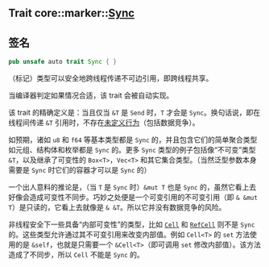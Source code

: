 Trait core::marker::[Sync][1]
---

## 签名

```rust
pub unsafe auto trait Sync { }
```

（标记）类型可以安全地跨线程传递不可边引用，即跨线程共享。

当编译器判定如果情况合适，该 trait 会被自动实现。

该 trait 的精确定义是：当且仅当 `&T` 是 `Send` 时，`T` 才会是 `Sync`。换句话说，即在线程间传递 `&T` 引用时，不存在[未定义行为][2]（包括数据竞争）。

如预期，诸如 `u8` 和 `f64` 等基本类型都是 `Sync` 的，并且包含它们的简单聚合类型如元组、结构体和枚举都是 `Sync` 的。更多 `Sync` 类型的例子包括像“不可变”类型 `&T`，以及继承了可变性的 `Box<T>`，`Vec<T>` 和其它集合类型。（当然泛型参数本身需要是 `Sync` 时它们的容器才可以是 `Sync` 的）

一个出人意料的推论是，（当 `T` 是 `Sync` 时）`&mut T` 也是 `Sync` 的，虽然它看上去好像会造成可变性不同步。巧妙之处便是一个可变引用的不可变引用（即 `& &mut T`）是只读的，它看上去就像是 `& &T`。所以它并没有数据竞争的风险。

非线程安全下一些具备“内部可变性”的类型，比如 [`Cell`][3] 和 [`RefCell`][4] 则不是 `Sync` 的。这些类型允许通过其不可变引用来改变内部值。例如 `Cell<T>` 的 `set` 方法使用的是 `&self`，也就是只需要一个 `&Cell<T>`（即可调用 `set` 修改内部值）。该方法造成了不同步，所以 `Cell` 不能是 `Sync` 的。


[1]: https://doc.rust-lang.org/core/marker/trait.Sync.html
[2]: https://doc.rust-lang.org/reference/behavior-considered-undefined.html
[3]: https://doc.rust-lang.org/core/cell/struct.Cell.html
[4]: https://doc.rust-lang.org/core/cell/struct.RefCell.html
